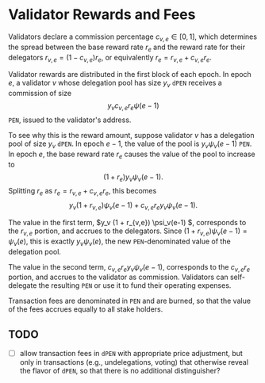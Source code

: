 # Validator Rewards and Fees

Validators declare a commission percentage $c_{v,e} \in [0, 1]$, which
determines the spread between the base reward rate $r_e$ and the reward rate for
their delegators $r_{v,e} = (1 - c_{v,e})r_e$, or equivalently $r_e = r_{v,e} +
c_{v,e}r_e$.

Validator rewards are distributed in the first block of each epoch.  In epoch
$e$, a validator $v$ whose delegation pool has size $y_v$ `dPEN` receives a
commission of size $$y_v c_{v,e} r_e \psi(e-1)$$ `PEN`, issued to the
validator's address.

To see why this is the reward amount, suppose validator $v$ has a delegation
pool of size $y_v$ `dPEN`. In epoch $e-1$, the value of the pool is $y_v
\psi_v(e-1)$ `PEN`.  In epoch $e$, the base reward rate $r_{e}$ causes the value
of the pool to increase to
$$
(1 + r_e)y_v \psi_v(e-1).
$$
Splitting $r_e$ as $r_e = r_{v,e} + c_{v,e}r_e$, this becomes
$$ y_v (1 + r_{v,e}) \psi_v(e-1) + c_{v,e}r_e y_v \psi_v(e-1). $$  

The value in the first term, $y_v (1 + r_{v,e}) \psi_v(e-1) $,
corresponds to the $r_{v,e}$ portion, and accrues to the delegators. Since $(1 + r_{v,e})\psi_v(e-1) = \psi_v(e)$, this is exactly $y_v \psi_v(e)$, the new `PEN`-denominated value of the delegation pool.

The value in the second term, $c_{v,e}r_e y_v \psi_v(e-1)$, corresponds to the $c_{v,e}r_e$ portion, and accrues to the validator as commission.  Validators can self-delegate the resulting `PEN` or use it to fund their operating expenses.

Transaction fees are denominated in `PEN` and are burned, so that the value of the fees accrues equally to all stake holders.

## TODO

- [ ] allow transaction fees in `dPEN` with appropriate price adjustment, but only in transactions (e.g., undelegations, voting) that otherwise reveal the flavor of `dPEN`, so that there is no additional distinguisher?
